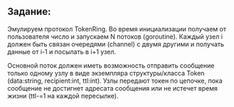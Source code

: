 ## Задание:
Эмулируем протокол TokenRing. Во время инициализации получаем от пользователя число и запускаем N потоков (goroutine). Каждый узел i должен быть связан очередями (channel) с двумя другими и получать данные от i-1 и посылать в i+1 узел.

Основной поток должен иметь возможность отправить сообщение только одному узлу в виде экземпляра структуры/класса Token (data:string, recipient:int, ttl:int). Узлы передают токен по цепочке, пока сообщение не достигнет адресата сообщения или не истечет время жизни (ttl-=1 на каждой пересылке).